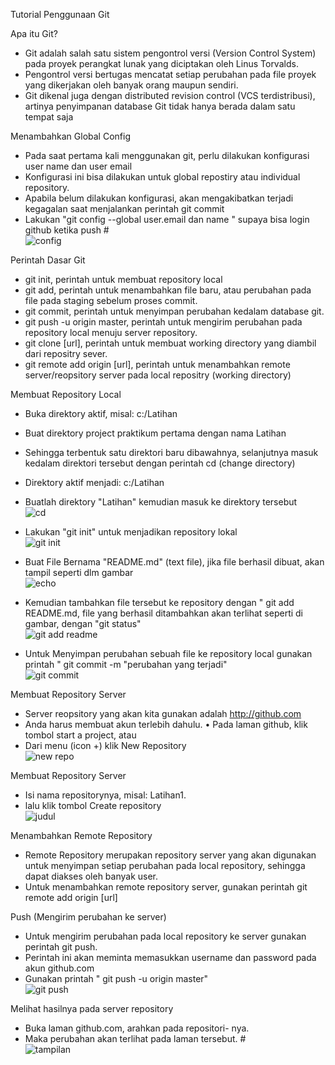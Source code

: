 Tutorial Penggunaan Git
                                                                                                                                        
Apa itu Git? 

- Git adalah salah satu sistem pengontrol versi (Version Control System) pada proyek perangkat lunak yang diciptakan oleh Linus Torvalds.
- Pengontrol versi bertugas mencatat setiap perubahan pada file proyek yang dikerjakan oleh banyak orang maupun sendiri.
- Git dikenal juga dengan distributed revision control (VCS terdistribusi), artinya penyimpanan database Git tidak hanya berada dalam satu tempat saja


Menambahkan Global Config

- Pada saat pertama kali menggunakan git, perlu dilakukan konfigurasi user name dan user email                            
- Konfigurasi ini bisa dilakukan untuk global repostiry atau individual repository.                                   
- Apabila belum dilakukan konfigurasi, akan mengakibatkan terjadi kegagalan saat menjalankan perintah git commit                    
- Lakukan "git config --global user.email dan name " supaya bisa login github ketika push #  
![config](https://user-images.githubusercontent.com/46749350/51788075-b75c4300-212e-11e9-8323-2d41c528e2c2.jpg)

Perintah Dasar Git

- git init, perintah untuk membuat repository local
- git add, perintah untuk menambahkan file baru, atau perubahan pada file pada staging sebelum proses commit.
- git commit, perintah untuk menyimpan perubahan kedalam database git.
- git push -u origin master, perintah untuk mengirim perubahan pada repository local menuju server repository.
- git clone [url], perintah untuk membuat working directory yang diambil dari repositry sever.
- git remote add origin [url], perintah untuk menambahkan remote server/reopsitory server pada local repositry (working directory)     

Membuat Repository Local

- Buka direktory aktif, misal: c:/Latihan
- Buat direktory project praktikum pertama dengan nama Latihan
- Sehingga terbentuk satu direktori baru dibawahnya, selanjutnya masuk kedalam direktori tersebut dengan perintah cd (change directory)
- Direktory aktif menjadi: c:/Latihan
- Buatlah direktory "Latihan" kemudian masuk ke direktory tersebut                                               
![cd](https://user-images.githubusercontent.com/46749350/51788097-fe4a3880-212e-11e9-88a0-f73a8a545c25.jpg)                         


- Lakukan "git init" untuk menjadikan repository lokal                                                            
![git init](https://user-images.githubusercontent.com/46749350/51788185-f2ab4180-212f-11e9-8a1e-f9e192a50229.jpg)

- Buat File Bernama "README.md" (text file), jika file berhasil dibuat, akan tampil seperti dlm gambar                              
![echo](https://user-images.githubusercontent.com/46749350/51788211-3736dd00-2130-11e9-9b29-40e2b5880ed7.jpg)

- Kemudian tambahkan file tersebut ke repository dengan " git add README.md, file yang berhasil ditambahkan akan terlihat seperti di gambar, dengan "git status"                                                           
![git add readme](https://user-images.githubusercontent.com/46749350/51788268-b1676180-2130-11e9-9213-9a648b56d6c6.jpg)

- Untuk Menyimpan perubahan sebuah file ke repository local gunakan printah " git commit -m "perubahan yang terjadi"                 
![git commit](https://user-images.githubusercontent.com/46749350/51788283-0b682700-2131-11e9-9395-8fc54405cb46.jpg)


Membuat Repository Server

- Server reopsitory yang akan kita gunakan adalah http://github.com
- Anda harus membuat akun terlebih dahulu. • Pada laman github, klik tombol start a project, atau
- Dari menu (icon +) klik New Repository                                                                             
![new repo](https://user-images.githubusercontent.com/46749350/51792503-91eb2b80-2166-11e9-83b1-8f39c8c78aea.jpg)


Membuat Repository Server 

- Isi nama repositorynya, misal: Latihan1.
- lalu klik tombol Create repository                                                                                
![judul](https://user-images.githubusercontent.com/46749350/51792527-23f33400-2167-11e9-98ea-f0b8e4c4beec.jpg)

Menambahkan Remote Repository 

- Remote Repository merupakan repository server yang akan digunakan untuk menyimpan setiap perubahan pada local repository, sehingga dapat diakses oleh banyak user.
- Untuk menambahkan remote repository server, gunakan perintah git remote add origin [url]

Push (Mengirim perubahan ke server) 

- Untuk mengirim perubahan pada local repository ke server gunakan perintah git push.
- Perintah ini akan meminta memasukkan username dan password pada akun github.com
- Gunakan printah " git push -u origin master"                                                                               
![git push](https://user-images.githubusercontent.com/46749350/51788309-6732b000-2131-11e9-8968-8e8644b729e7.jpg)


Melihat hasilnya pada server repository 

- Buka laman github.com, arahkan pada repositori- nya.
- Maka perubahan akan terlihat pada laman tersebut. #                                                              
![tampilan](https://user-images.githubusercontent.com/46749350/51788328-a8c35b00-2131-11e9-98ee-d13a9ffaa1f7.jpg)
